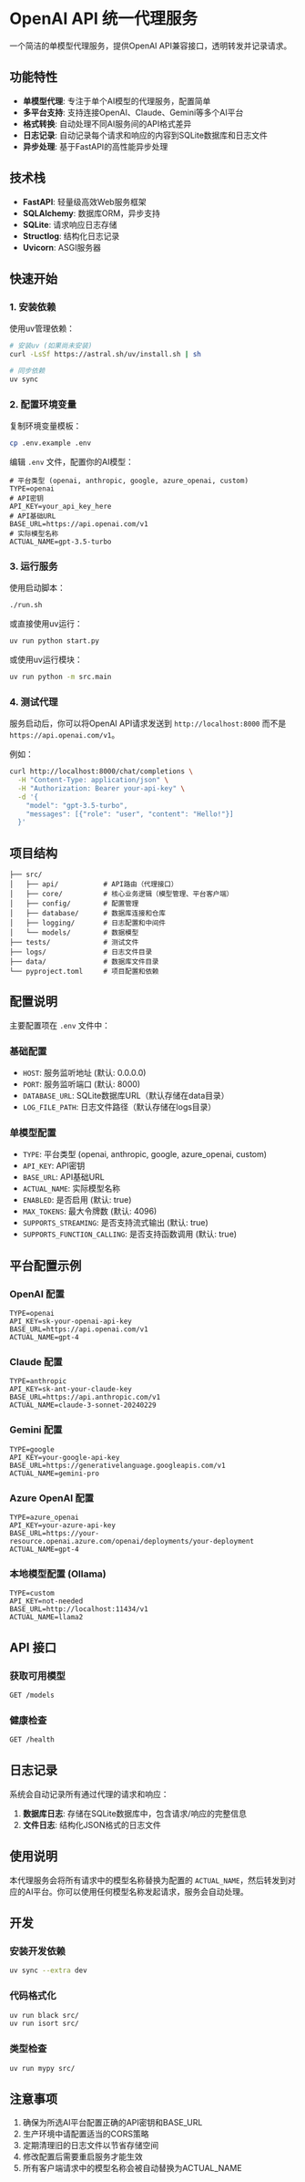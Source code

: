 # OpenAI API 统一代理服务

一个简洁的单模型代理服务，提供OpenAI API兼容接口，透明转发并记录请求。

## 功能特性

- **单模型代理**: 专注于单个AI模型的代理服务，配置简单
- **多平台支持**: 支持连接OpenAI、Claude、Gemini等多个AI平台
- **格式转换**: 自动处理不同AI服务间的API格式差异  
- **日志记录**: 自动记录每个请求和响应的内容到SQLite数据库和日志文件
- **异步处理**: 基于FastAPI的高性能异步处理

## 技术栈

- **FastAPI**: 轻量级高效Web服务框架
- **SQLAlchemy**: 数据库ORM，异步支持
- **SQLite**: 请求响应日志存储
- **Structlog**: 结构化日志记录
- **Uvicorn**: ASGI服务器

## 快速开始

### 1. 安装依赖

使用uv管理依赖：

```bash
# 安装uv (如果尚未安装)
curl -LsSf https://astral.sh/uv/install.sh | sh

# 同步依赖
uv sync
```

### 2. 配置环境变量

复制环境变量模板：
```bash
cp .env.example .env
```

编辑 `.env` 文件，配置你的AI模型：
```env
# 平台类型 (openai, anthropic, google, azure_openai, custom)
TYPE=openai
# API密钥
API_KEY=your_api_key_here
# API基础URL
BASE_URL=https://api.openai.com/v1
# 实际模型名称
ACTUAL_NAME=gpt-3.5-turbo
```

### 3. 运行服务

使用启动脚本：
```bash
./run.sh
```

或直接使用uv运行：
```bash
uv run python start.py
```

或使用uv运行模块：
```bash
uv run python -m src.main
```

### 4. 测试代理

服务启动后，你可以将OpenAI API请求发送到 `http://localhost:8000` 而不是 `https://api.openai.com/v1`。

例如：
```bash
curl http://localhost:8000/chat/completions \
  -H "Content-Type: application/json" \
  -H "Authorization: Bearer your-api-key" \
  -d '{
    "model": "gpt-3.5-turbo",
    "messages": [{"role": "user", "content": "Hello!"}]
  }'
```

## 项目结构

```
├── src/
│   ├── api/           # API路由（代理接口）
│   ├── core/          # 核心业务逻辑（模型管理、平台客户端）
│   ├── config/        # 配置管理
│   ├── database/      # 数据库连接和仓库
│   ├── logging/       # 日志配置和中间件
│   └── models/        # 数据模型
├── tests/             # 测试文件
├── logs/              # 日志文件目录
├── data/              # 数据库文件目录
└── pyproject.toml     # 项目配置和依赖
```

## 配置说明

主要配置项在 `.env` 文件中：

### 基础配置
- `HOST`: 服务监听地址 (默认: 0.0.0.0)
- `PORT`: 服务监听端口 (默认: 8000)
- `DATABASE_URL`: SQLite数据库URL（默认存储在data目录）
- `LOG_FILE_PATH`: 日志文件路径（默认存储在logs目录）

### 单模型配置
- `TYPE`: 平台类型 (openai, anthropic, google, azure_openai, custom)
- `API_KEY`: API密钥
- `BASE_URL`: API基础URL
- `ACTUAL_NAME`: 实际模型名称
- `ENABLED`: 是否启用 (默认: true)
- `MAX_TOKENS`: 最大令牌数 (默认: 4096)
- `SUPPORTS_STREAMING`: 是否支持流式输出 (默认: true)
- `SUPPORTS_FUNCTION_CALLING`: 是否支持函数调用 (默认: true)

## 平台配置示例

### OpenAI 配置
```env
TYPE=openai
API_KEY=sk-your-openai-api-key
BASE_URL=https://api.openai.com/v1
ACTUAL_NAME=gpt-4
```

### Claude 配置
```env
TYPE=anthropic
API_KEY=sk-ant-your-claude-key
BASE_URL=https://api.anthropic.com/v1
ACTUAL_NAME=claude-3-sonnet-20240229
```

### Gemini 配置
```env
TYPE=google
API_KEY=your-google-api-key
BASE_URL=https://generativelanguage.googleapis.com/v1
ACTUAL_NAME=gemini-pro
```

### Azure OpenAI 配置
```env
TYPE=azure_openai
API_KEY=your-azure-api-key
BASE_URL=https://your-resource.openai.azure.com/openai/deployments/your-deployment
ACTUAL_NAME=gpt-4
```

### 本地模型配置 (Ollama)
```env
TYPE=custom
API_KEY=not-needed
BASE_URL=http://localhost:11434/v1
ACTUAL_NAME=llama2
```

## API 接口

### 获取可用模型
```bash
GET /models
```

### 健康检查
```bash
GET /health
```

## 日志记录

系统会自动记录所有通过代理的请求和响应：

1. **数据库日志**: 存储在SQLite数据库中，包含请求/响应的完整信息
2. **文件日志**: 结构化JSON格式的日志文件

## 使用说明

本代理服务会将所有请求中的模型名称替换为配置的 `ACTUAL_NAME`，然后转发到对应的AI平台。你可以使用任何模型名称发起请求，服务会自动处理。

## 开发

### 安装开发依赖

```bash
uv sync --extra dev
```

### 代码格式化

```bash
uv run black src/
uv run isort src/
```

### 类型检查

```bash
uv run mypy src/
```

## 注意事项

1. 确保为所选AI平台配置正确的API密钥和BASE_URL
2. 生产环境中请配置适当的CORS策略
3. 定期清理旧的日志文件以节省存储空间
4. 修改配置后需要重启服务才能生效
5. 所有客户端请求中的模型名称会被自动替换为ACTUAL_NAME